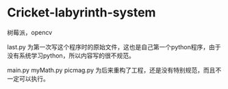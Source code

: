 # Cricket-labyrinth-system
树莓派，opencv

last.py 为第一次写这个程序时的原始文件，这也是自己第一个python程序，由于没有系统学习python，所以内容写的很不规范。

main.py myMath.py  picmag.py  为后来重构了工程，还是没有特别规范，而且不一定可以执行。
